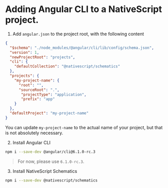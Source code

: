 # Adding Angular CLI to a NativeScript project.

1. Add `angular.json` to the project root, with the following content

```json
{
  "$schema": "./node_modules/@angular/cli/lib/config/schema.json",
  "version": 1,
  "newProjectRoot": "projects",
  "cli": {
    "defaultCollection": "@nativescript/schematics"
  },
  "projects": {
    "my-project-name": {
      "root": "",
      "sourceRoot": ".",
       "projectType": "application",
       "prefix": "app"
    }
  },
  "defaultProject": "my-project-name"
}
```

You can update `my-project-name` to the actual name of your project, but that is not absolutely necessary.

2. Install Angular CLI

```bash
npm i --save-dev @angular/cli@6.1.0-rc.3
```

> For now, please use `6.1.0-rc.3`.

3. Install NativeScript Schematics

```bash
npm i --save-dev @nativescript/schematics
```
